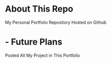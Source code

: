 # About This Repo
My Personal Portfolio Repository Hosted on Github

# - Future Plans
Posted All My Project in This Portfolio